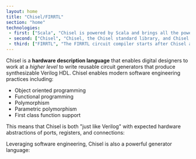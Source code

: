 ```yaml
---
layout: home
title: "Chisel/FIRRTL"
section: "home"
technologies:
 - first: ["Scala", "Chisel is powered by Scala and brings all the power of object-oriented and functional programming to type-safe hardware design and generation."]
 - second: ["Chisel", "Chisel, the Chisel standard library, and Chisel testing infrastructure enable agile, expressive, and reusable hardware design methodologies."]
 - third: ["FIRRTL", "The FIRRTL circuit compiler starts after Chisel and enables backend (FPGA, ASIC, technology) specialization, automated circuit transformation, and Verilog generation."]
---
```


Chisel is a **hardware description language** that enables digital designers to work at a *higher level* to write reusable circuit generators that produce synthesizable Verilog HDL.
Chisel enables modern software engineering practices including:

- Object oriented programming
- Functional programming
- Polymorphism
- Parametric polymorphism
- First class function support

This means that Chisel is both "just like Verilog" with expected hardware abstractions of ports, registers, and connections:

<script src="https://scastie.scala-lang.org/seldridge/L1XPzd99Tw2NWjdpYn6t9w/3.js"></script>

Leveraging software engineering, Chisel is also a powerful generator language:

<script src="https://scastie.scala-lang.org/seldridge/D0bO9NryRCK1qNvz566Utg/56.js"></script>
